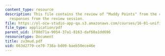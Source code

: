 ```yaml
---
content_type: resource
description: This file contains the review of "Muddy Points" from the course and student
  responses from the review session.
file: https://ol-ocw-studio-app-qa.s3.amazonaws.com/courses/16-01-unified-engineering-i-ii-iii-iv-fall-2005-spring-2006/663d2779ce70738abd09baeb50ece46e_zu3mud.pdf
file_type: application/pdf
parent_uid: 1f88d71a-9054-37a1-8163-daf60a1dd696
resourcetype: Document
title: zu3mud.pdf
uid: 663d2779-ce70-738a-bd09-baeb50ece46e
---
```

